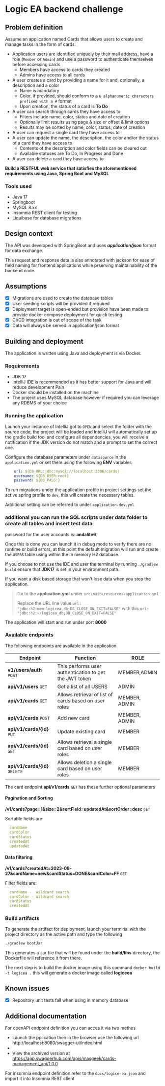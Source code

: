 # Logic EA backend challenge

## Problem definition
Assume an application named Cards that allows users to create and manage tasks in the form of cards:

- Application users are identified uniquely by their mail address, have a role (`Member` or `Admin`) and use a password to authenticate themselves before accessing cards
    - Members have access to cards they created
    - Admins have access to all cards
- A user creates a card by providing a name for it and, optionally, a description and a color
    - Name is mandatory
    - Color, if provided, should conform to a `6 alphanumeric characters prefixed with a #` format
    - Upon creation, the status of a card is **To Do**
- A user can search through cards they have access to
    - Filters include name, color, status and date of creation
    - Optionally limit results using page & size or offset & limit options
    - Results may be sorted by name, color, status, date of creation
- A user can request a single card they have access to
- A user can update the name, the description, the color and/or the status of a card they have access to
    - Contents of the description and color fields can be cleared out
    - Available statuses are To Do, In Progress and Done
- A user can delete a card they have access to

**Build a RESTFUL web service that satisfies the aforementioned requirements using Java, Spring Boot and MySQL**
### Tools used
- Java 17
- Springboot
- MySQL 8.xx
- Insomnia REST client for testing
- Liquibase for database migrations


## Design context

The API was developed with SpringBoot and uses  ***application/json*** format for data exchange.

This request and response data is also annotated with jackson for ease of field naming for frontend applications while prserving maintainability of the backend code.


## Assumptions

- [x] Migrations are used to create the database tables
- [x] User seeding scripts will be provided if required
- [x] Deployment target is open-ended but provision have been made to provide docker compose deployment for quick testing
- [x] CI/CD integration is out of scope of the task
- [x] Data will always be served in application/json format

## Building and deployment

The application is written using Java and deployment is via Docker.

### Requirements

- JDK 17
- IntelliJ IDE is recommended as it has better support for Java and will reduce development Pain
- Docker should be installed on the machine
- The project uses MySQL database however if required you can leverage any RDBMS of your choice

### Running the application

Launch your instance of IntelliJ got to `OPEN` and select the folder with the source code, the project will be loaded and IntelliJ will automatically set up the gradle build tool and configure all dependencies, you will receive a notification if the JDK version do not match and a prompt to set the correct one.

Configure the database parameters under `datasource` in the ``application.yml`` or set them using the following **ENV** variables
```yaml
    url: ${DB_URL:jdbc:mysql://localhost:3306/cards}
    username: ${DB_USER:root}
    password: ${DB_PASS:}
```

To run migrations under the application profile in project settings set the active spring profile to ``dev``, this will create the necessary tables.

Additional setting can be referred to under ``application-dev.yml``

### additional you can run the SQL scripts under data folder to create all tables and insert test data

password for the user accounts is: **andalite6**

Once this is done you can launch it in debug mode to verify there are no runtime or build errors, at this point the default migration will run and create the `USERS` table using within the In memory H2 database.

If you choose to not use the IDE and user the terminal by running `./gradlew build` ensure that **JDK17** is set in your environment path.


If you want a disk based storage that won't lose data when you stop the application.

>Go to the **application.yml** under `src\main\resources\application.yml` 
> 
> Replace the URL line value `url: "jdbc:h2:mem:logicea_db;DB_CLOSE_ON_EXIT=FALSE"` with this `url: "jdbc:h2:~/logicea_db;DB_CLOSE_ON_EXIT=FALSE"`

The application will start and run under port  **8000**

### Available endpoints

The following endpoints are available in the application

| Endpoint                       | Function                                               | ROLE          |
|--------------------------------|--------------------------------------------------------|---------------|
| **v1/users/auth** `POST`       | This performs user authentication to get the JWT token | MEMBER,ADMIN  |
| **api/v1/users** `GET`         | Get a list of all USERS                                | ADMIN         |
| **api/v1/cards** `GET`         | Allows retrieval of list of cards based on user roles  | MEMBER, ADMIN |
| **api/v1/cards** `POST`        | Add new card                                           | MEMBER, ADMIN |
| **api/v1/cards/{id}** `PUT`    | Update existing card                                   | MEMBER        |
| **api/v1/cards/{id}** `GET`    | Allows retrieval a single  card based on user roles    | MEMBER        |
| **api/v1/cards/{id}** `DELETE` | Allows deletion a single  card based on user roles     | MEMBER        |

The card endpoint **api/v1/cards** `GET` has these further optional parameters

#### Pagination and Sorting

**/v1/cards?page=1&size=2&sortField=updatedAt&sortOrder=desc** `GET`

Sortable fields are:

``` yaml
  cardName
  cardColor
  cardStatus
  createdAt
  updatedAt
```

#### Data filtering

**/v1/cards?createdAt=2023-08-27&cardName=new&cardStatus=DONE&cardColor=FF** `GET`

Filter fields are:

``` yaml
  cardName -  wildcard search
  cardColor - wildcard search
  cardStatus
  createdAt
```

### Build artifacts

To generate the artifact for deployment, launch your terminal with the project directory as the active path and type the following

```bash
./gradlew bootJar
```
This generates a .jar file that will be found under the **build/libs** directory, the Dockerfile will reference it from there.

The next step is to build the docker image  using this command `docker build -t logicea .` this will generate a docker image called **logiceea**


## Known issues

- [x] Repository unit tests fail when using in memory database

## Additional documentation

For openAPI endpoint definition you can acces it via two methos

- Launch the pplication then in the browser use the following url http://localhost:8080/swagger-ui/index.html
- 
- View the archived version at https://app.swaggerhub.com/apis/masgeek/cards-management_api/1.0.0

For insomnia endpoint definition refer to the ``docs/logice-ea.json`` and import it into Insomnia REST client


